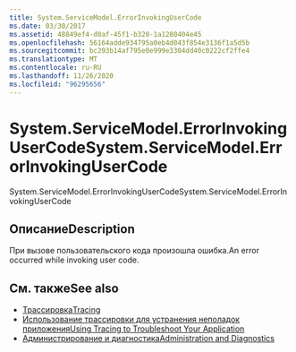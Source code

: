 ```yaml
---
title: System.ServiceModel.ErrorInvokingUserCode
ms.date: 03/30/2017
ms.assetid: 48849ef4-d0af-45f1-b320-1a1280404e45
ms.openlocfilehash: 56164adde934795a0eb4d043f854e3136f1a5d5b
ms.sourcegitcommit: bc293b14af795e0e999e3304dd40c0222cf2ffe4
ms.translationtype: MT
ms.contentlocale: ru-RU
ms.lasthandoff: 11/26/2020
ms.locfileid: "96295656"
---
```

# <a name="systemservicemodelerrorinvokingusercode"></a><span data-ttu-id="d186c-102">System.ServiceModel.ErrorInvokingUserCode</span><span class="sxs-lookup"><span data-stu-id="d186c-102">System.ServiceModel.ErrorInvokingUserCode</span></span>

<span data-ttu-id="d186c-103">System.ServiceModel.ErrorInvokingUserCode</span><span class="sxs-lookup"><span data-stu-id="d186c-103">System.ServiceModel.ErrorInvokingUserCode</span></span>  
  
## <a name="description"></a><span data-ttu-id="d186c-104">Описание</span><span class="sxs-lookup"><span data-stu-id="d186c-104">Description</span></span>  

 <span data-ttu-id="d186c-105">При вызове пользовательского кода произошла ошибка.</span><span class="sxs-lookup"><span data-stu-id="d186c-105">An error occurred while invoking user code.</span></span>  
  
## <a name="see-also"></a><span data-ttu-id="d186c-106">См. также</span><span class="sxs-lookup"><span data-stu-id="d186c-106">See also</span></span>

- [<span data-ttu-id="d186c-107">Трассировка</span><span class="sxs-lookup"><span data-stu-id="d186c-107">Tracing</span></span>](index.md)
- [<span data-ttu-id="d186c-108">Использование трассировки для устранения неполадок приложения</span><span class="sxs-lookup"><span data-stu-id="d186c-108">Using Tracing to Troubleshoot Your Application</span></span>](using-tracing-to-troubleshoot-your-application.md)
- [<span data-ttu-id="d186c-109">Администрирование и диагностика</span><span class="sxs-lookup"><span data-stu-id="d186c-109">Administration and Diagnostics</span></span>](../index.md)
